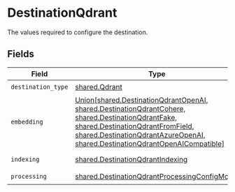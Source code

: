 # DestinationQdrant

The values required to configure the destination.


## Fields

| Field                                                                                                                                                                                                                                                                      | Type                                                                                                                                                                                                                                                                       | Required                                                                                                                                                                                                                                                                   | Description                                                                                                                                                                                                                                                                |
| -------------------------------------------------------------------------------------------------------------------------------------------------------------------------------------------------------------------------------------------------------------------------- | -------------------------------------------------------------------------------------------------------------------------------------------------------------------------------------------------------------------------------------------------------------------------- | -------------------------------------------------------------------------------------------------------------------------------------------------------------------------------------------------------------------------------------------------------------------------- | -------------------------------------------------------------------------------------------------------------------------------------------------------------------------------------------------------------------------------------------------------------------------- |
| `destination_type`                                                                                                                                                                                                                                                         | [shared.Qdrant](../../models/shared/qdrant.md)                                                                                                                                                                                                                             | :heavy_check_mark:                                                                                                                                                                                                                                                         | N/A                                                                                                                                                                                                                                                                        |
| `embedding`                                                                                                                                                                                                                                                                | [Union[shared.DestinationQdrantOpenAI, shared.DestinationQdrantCohere, shared.DestinationQdrantFake, shared.DestinationQdrantFromField, shared.DestinationQdrantAzureOpenAI, shared.DestinationQdrantOpenAICompatible]](../../models/shared/destinationqdrantembedding.md) | :heavy_check_mark:                                                                                                                                                                                                                                                         | Embedding configuration                                                                                                                                                                                                                                                    |
| `indexing`                                                                                                                                                                                                                                                                 | [shared.DestinationQdrantIndexing](../../models/shared/destinationqdrantindexing.md)                                                                                                                                                                                       | :heavy_check_mark:                                                                                                                                                                                                                                                         | Indexing configuration                                                                                                                                                                                                                                                     |
| `processing`                                                                                                                                                                                                                                                               | [shared.DestinationQdrantProcessingConfigModel](../../models/shared/destinationqdrantprocessingconfigmodel.md)                                                                                                                                                             | :heavy_check_mark:                                                                                                                                                                                                                                                         | N/A                                                                                                                                                                                                                                                                        |